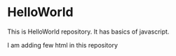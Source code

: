 # HelloWorld
This is HelloWorld repository. It has basics of javascript.

I am adding few html in this repository
